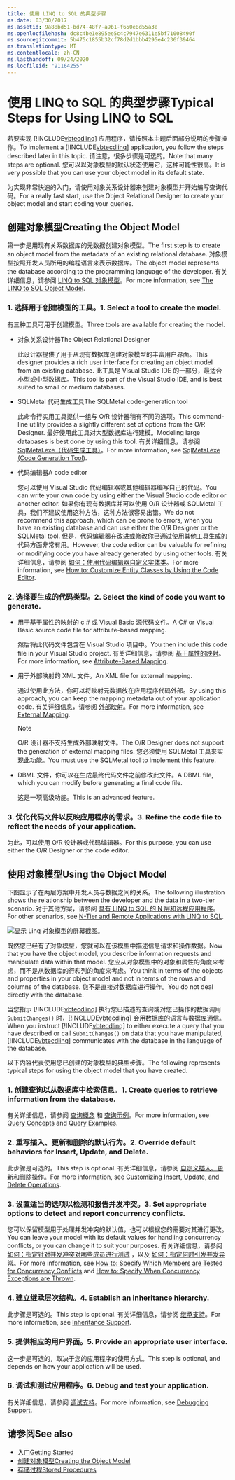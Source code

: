 ```yaml
---
title: 使用 LINQ to SQL 的典型步骤
ms.date: 03/30/2017
ms.assetid: 9a88bd51-bd74-48f7-a9b1-f650e8d55a3e
ms.openlocfilehash: dc8c4be1e895ee5c4c7947e6311e5bf71008490f
ms.sourcegitcommit: 5b475c1855b32cf78d2d1bbb4295e4c236f39464
ms.translationtype: MT
ms.contentlocale: zh-CN
ms.lasthandoff: 09/24/2020
ms.locfileid: "91164255"
---
```

# <a name="typical-steps-for-using-linq-to-sql"></a><span data-ttu-id="5a8dd-102">使用 LINQ to SQL 的典型步骤</span><span class="sxs-lookup"><span data-stu-id="5a8dd-102">Typical Steps for Using LINQ to SQL</span></span>

<span data-ttu-id="5a8dd-103">若要实现 [!INCLUDE[vbtecdlinq](../../../../../../includes/vbtecdlinq-md.md)] 应用程序，请按照本主题后面部分说明的步骤操作。</span><span class="sxs-lookup"><span data-stu-id="5a8dd-103">To implement a [!INCLUDE[vbtecdlinq](../../../../../../includes/vbtecdlinq-md.md)] application, you follow the steps described later in this topic.</span></span> <span data-ttu-id="5a8dd-104">请注意，很多步骤是可选的。</span><span class="sxs-lookup"><span data-stu-id="5a8dd-104">Note that many steps are optional.</span></span> <span data-ttu-id="5a8dd-105">您可以以对象模型的默认状态使用它，这种可能性很高。</span><span class="sxs-lookup"><span data-stu-id="5a8dd-105">It is very possible that you can use your object model in its default state.</span></span>  
  
 <span data-ttu-id="5a8dd-106">为实现非常快速的入门，请使用对象关系设计器来创建对象模型并开始编写查询代码。</span><span class="sxs-lookup"><span data-stu-id="5a8dd-106">For a really fast start, use the Object Relational Designer to create your object model and start coding your queries.</span></span>  
  
## <a name="creating-the-object-model"></a><span data-ttu-id="5a8dd-107">创建对象模型</span><span class="sxs-lookup"><span data-stu-id="5a8dd-107">Creating the Object Model</span></span>  

 <span data-ttu-id="5a8dd-108">第一步是用现有关系数据库的元数据创建对象模型。</span><span class="sxs-lookup"><span data-stu-id="5a8dd-108">The first step is to create an object model from the metadata of an existing relational database.</span></span> <span data-ttu-id="5a8dd-109">对象模型按照开发人员所用的编程语言来表示数据库。</span><span class="sxs-lookup"><span data-stu-id="5a8dd-109">The object model represents the database according to the programming language of the developer.</span></span> <span data-ttu-id="5a8dd-110">有关详细信息，请参阅 [LINQ to SQL 对象模型](the-linq-to-sql-object-model.md)。</span><span class="sxs-lookup"><span data-stu-id="5a8dd-110">For more information, see [The LINQ to SQL Object Model](the-linq-to-sql-object-model.md).</span></span>  
  
### <a name="1-select-a-tool-to-create-the-model"></a><span data-ttu-id="5a8dd-111">1. 选择用于创建模型的工具。</span><span class="sxs-lookup"><span data-stu-id="5a8dd-111">1. Select a tool to create the model.</span></span>  

 <span data-ttu-id="5a8dd-112">有三种工具可用于创建模型。</span><span class="sxs-lookup"><span data-stu-id="5a8dd-112">Three tools are available for creating the model.</span></span>  
  
- <span data-ttu-id="5a8dd-113">对象关系设计器</span><span class="sxs-lookup"><span data-stu-id="5a8dd-113">The Object Relational Designer</span></span>  
  
     <span data-ttu-id="5a8dd-114">此设计器提供了用于从现有数据库创建对象模型的丰富用户界面。</span><span class="sxs-lookup"><span data-stu-id="5a8dd-114">This designer provides a rich user interface for creating an object model from an existing database.</span></span> <span data-ttu-id="5a8dd-115">此工具是 Visual Studio IDE 的一部分，最适合小型或中型数据库。</span><span class="sxs-lookup"><span data-stu-id="5a8dd-115">This tool is part of the Visual Studio IDE, and is best suited to small or medium databases.</span></span>  
  
- <span data-ttu-id="5a8dd-116">SQLMetal 代码生成工具</span><span class="sxs-lookup"><span data-stu-id="5a8dd-116">The SQLMetal code-generation tool</span></span>  
  
     <span data-ttu-id="5a8dd-117">此命令行实用工具提供一组与 O/R 设计器稍有不同的选项。</span><span class="sxs-lookup"><span data-stu-id="5a8dd-117">This command-line utility provides a slightly different set of options from the O/R Designer.</span></span> <span data-ttu-id="5a8dd-118">最好使用此工具对大型数据库进行建模。</span><span class="sxs-lookup"><span data-stu-id="5a8dd-118">Modeling large databases is best done by using this tool.</span></span> <span data-ttu-id="5a8dd-119">有关详细信息，请参阅 [SqlMetal.exe（代码生成工具）](../../../../tools/sqlmetal-exe-code-generation-tool.md)。</span><span class="sxs-lookup"><span data-stu-id="5a8dd-119">For more information, see [SqlMetal.exe (Code Generation Tool)](../../../../tools/sqlmetal-exe-code-generation-tool.md).</span></span>  
  
- <span data-ttu-id="5a8dd-120">代码编辑器</span><span class="sxs-lookup"><span data-stu-id="5a8dd-120">A code editor</span></span>  
  
     <span data-ttu-id="5a8dd-121">您可以使用 Visual Studio 代码编辑器或其他编辑器编写自己的代码。</span><span class="sxs-lookup"><span data-stu-id="5a8dd-121">You can write your own code by using either the Visual Studio code editor or another editor.</span></span> <span data-ttu-id="5a8dd-122">如果你有现有数据库并可以使用 O/R 设计器或 SQLMetal 工具，我们不建议使用这种方法，这种方法很容易出错。</span><span class="sxs-lookup"><span data-stu-id="5a8dd-122">We do not recommend this approach, which can be prone to errors, when you have an existing database and can use either the O/R Designer or the SQLMetal tool.</span></span> <span data-ttu-id="5a8dd-123">但是，代码编辑器在改进或修改你已通过使用其他工具生成的代码方面非常有用。</span><span class="sxs-lookup"><span data-stu-id="5a8dd-123">However, the code editor can be valuable for refining or modifying code you have already generated by using other tools.</span></span> <span data-ttu-id="5a8dd-124">有关详细信息，请参阅 [如何：使用代码编辑器自定义实体类](how-to-customize-entity-classes-by-using-the-code-editor.md)。</span><span class="sxs-lookup"><span data-stu-id="5a8dd-124">For more information, see [How to: Customize Entity Classes by Using the Code Editor](how-to-customize-entity-classes-by-using-the-code-editor.md).</span></span>  
  
### <a name="2-select-the-kind-of-code-you-want-to-generate"></a><span data-ttu-id="5a8dd-125">2. 选择要生成的代码类型。</span><span class="sxs-lookup"><span data-stu-id="5a8dd-125">2. Select the kind of code you want to generate.</span></span>  
  
- <span data-ttu-id="5a8dd-126">用于基于属性的映射的 c # 或 Visual Basic 源代码文件。</span><span class="sxs-lookup"><span data-stu-id="5a8dd-126">A C# or Visual Basic source code file for attribute-based mapping.</span></span>  
  
     <span data-ttu-id="5a8dd-127">然后将此代码文件包含在 Visual Studio 项目中。</span><span class="sxs-lookup"><span data-stu-id="5a8dd-127">You then include this code file in your Visual Studio project.</span></span> <span data-ttu-id="5a8dd-128">有关详细信息，请参阅 [基于属性的映射](attribute-based-mapping.md)。</span><span class="sxs-lookup"><span data-stu-id="5a8dd-128">For more information, see [Attribute-Based Mapping](attribute-based-mapping.md).</span></span>  
  
- <span data-ttu-id="5a8dd-129">用于外部映射的 XML 文件。</span><span class="sxs-lookup"><span data-stu-id="5a8dd-129">An XML file for external mapping.</span></span>  
  
     <span data-ttu-id="5a8dd-130">通过使用此方法，你可以将映射元数据放在应用程序代码外部。</span><span class="sxs-lookup"><span data-stu-id="5a8dd-130">By using this approach, you can keep the mapping metadata out of your application code.</span></span> <span data-ttu-id="5a8dd-131">有关详细信息，请参阅 [外部映射](external-mapping.md)。</span><span class="sxs-lookup"><span data-stu-id="5a8dd-131">For more information, see [External Mapping](external-mapping.md).</span></span>  
  
    > [!NOTE]
    > <span data-ttu-id="5a8dd-132">O/R 设计器不支持生成外部映射文件。</span><span class="sxs-lookup"><span data-stu-id="5a8dd-132">The O/R Designer does not support the generation of external mapping files.</span></span> <span data-ttu-id="5a8dd-133">您必须使用 SQLMetal 工具来实现此功能。</span><span class="sxs-lookup"><span data-stu-id="5a8dd-133">You must use the SQLMetal tool to implement this feature.</span></span>  
  
- <span data-ttu-id="5a8dd-134">DBML 文件，你可以在生成最终代码文件之前修改此文件。</span><span class="sxs-lookup"><span data-stu-id="5a8dd-134">A DBML file, which you can modify before generating a final code file.</span></span>  
  
     <span data-ttu-id="5a8dd-135">这是一项高级功能。</span><span class="sxs-lookup"><span data-stu-id="5a8dd-135">This is an advanced feature.</span></span>  
  
### <a name="3-refine-the-code-file-to-reflect-the-needs-of-your-application"></a><span data-ttu-id="5a8dd-136">3. 优化代码文件以反映应用程序的需求。</span><span class="sxs-lookup"><span data-stu-id="5a8dd-136">3. Refine the code file to reflect the needs of your application.</span></span>  

 <span data-ttu-id="5a8dd-137">为此，可以使用 O/R 设计器或代码编辑器。</span><span class="sxs-lookup"><span data-stu-id="5a8dd-137">For this purpose, you can use either the O/R Designer or the code editor.</span></span>  
  
## <a name="using-the-object-model"></a><span data-ttu-id="5a8dd-138">使用对象模型</span><span class="sxs-lookup"><span data-stu-id="5a8dd-138">Using the Object Model</span></span>  

 <span data-ttu-id="5a8dd-139">下图显示了在两层方案中开发人员与数据之间的关系。</span><span class="sxs-lookup"><span data-stu-id="5a8dd-139">The following illustration shows the relationship between the developer and the data in a two-tier scenario.</span></span> <span data-ttu-id="5a8dd-140">对于其他方案，请参阅 [具有 LINQ to SQL 的 N 层和远程应用程序](n-tier-and-remote-applications-with-linq-to-sql.md)。</span><span class="sxs-lookup"><span data-stu-id="5a8dd-140">For other scenarios, see [N-Tier and Remote Applications with LINQ to SQL](n-tier-and-remote-applications-with-linq-to-sql.md).</span></span>  
  
 ![显示 Linq 对象模型的屏幕截图。](./media/the-linq-to-sql-object-model/linq-object-model-two-tier.png)  
  
 <span data-ttu-id="5a8dd-142">既然您已经有了对象模型，您就可以在该模型中描述信息请求和操作数据。</span><span class="sxs-lookup"><span data-stu-id="5a8dd-142">Now that you have the object model, you describe information requests and manipulate data within that model.</span></span> <span data-ttu-id="5a8dd-143">您应从对象模型中的对象和属性的角度来考虑，而不是从数据库的行和列的角度来考虑。</span><span class="sxs-lookup"><span data-stu-id="5a8dd-143">You think in terms of the objects and properties in your object model and not in terms of the rows and columns of the database.</span></span> <span data-ttu-id="5a8dd-144">您不是直接对数据库进行操作。</span><span class="sxs-lookup"><span data-stu-id="5a8dd-144">You do not deal directly with the database.</span></span>  
  
 <span data-ttu-id="5a8dd-145">当您指示 [!INCLUDE[vbtecdlinq](../../../../../../includes/vbtecdlinq-md.md)] 执行您已描述的查询或对您已操作的数据调用 `SubmitChanges()` 时，[!INCLUDE[vbtecdlinq](../../../../../../includes/vbtecdlinq-md.md)] 会用数据库的语言与数据库通信。</span><span class="sxs-lookup"><span data-stu-id="5a8dd-145">When you instruct [!INCLUDE[vbtecdlinq](../../../../../../includes/vbtecdlinq-md.md)] to either execute a query that you have described or call `SubmitChanges()` on data that you have manipulated, [!INCLUDE[vbtecdlinq](../../../../../../includes/vbtecdlinq-md.md)] communicates with the database in the language of the database.</span></span>  
  
 <span data-ttu-id="5a8dd-146">以下内容代表使用您已创建的对象模型的典型步骤。</span><span class="sxs-lookup"><span data-stu-id="5a8dd-146">The following represents typical steps for using the object model that you have created.</span></span>  
  
### <a name="1-create-queries-to-retrieve-information-from-the-database"></a><span data-ttu-id="5a8dd-147">1. 创建查询以从数据库中检索信息。</span><span class="sxs-lookup"><span data-stu-id="5a8dd-147">1. Create queries to retrieve information from the database.</span></span>  

 <span data-ttu-id="5a8dd-148">有关详细信息，请参阅 [查询概念](query-concepts.md) 和 [查询示例](query-examples.md)。</span><span class="sxs-lookup"><span data-stu-id="5a8dd-148">For more information, see [Query Concepts](query-concepts.md) and [Query Examples](query-examples.md).</span></span>  
  
### <a name="2-override-default-behaviors-for-insert-update-and-delete"></a><span data-ttu-id="5a8dd-149">2. 重写插入、更新和删除的默认行为。</span><span class="sxs-lookup"><span data-stu-id="5a8dd-149">2. Override default behaviors for Insert, Update, and Delete.</span></span>  

 <span data-ttu-id="5a8dd-150">此步骤是可选的。</span><span class="sxs-lookup"><span data-stu-id="5a8dd-150">This step is optional.</span></span> <span data-ttu-id="5a8dd-151">有关详细信息，请参阅 [自定义插入、更新和删除操作](customizing-insert-update-and-delete-operations.md)。</span><span class="sxs-lookup"><span data-stu-id="5a8dd-151">For more information, see [Customizing Insert, Update, and Delete Operations](customizing-insert-update-and-delete-operations.md).</span></span>  
  
### <a name="3-set-appropriate-options-to-detect-and-report-concurrency-conflicts"></a><span data-ttu-id="5a8dd-152">3. 设置适当的选项以检测和报告并发冲突。</span><span class="sxs-lookup"><span data-stu-id="5a8dd-152">3. Set appropriate options to detect and report concurrency conflicts.</span></span>  

 <span data-ttu-id="5a8dd-153">您可以保留模型用于处理并发冲突的默认值，也可以根据您的需要对其进行更改。</span><span class="sxs-lookup"><span data-stu-id="5a8dd-153">You can leave your model with its default values for handling concurrency conflicts, or you can change it to suit your purposes.</span></span> <span data-ttu-id="5a8dd-154">有关详细信息，请参阅 [如何：指定针对并发冲突对哪些成员进行测试](how-to-specify-which-members-are-tested-for-concurrency-conflicts.md) ，以及 [如何：指定何时引发并发异常](how-to-specify-when-concurrency-exceptions-are-thrown.md)。</span><span class="sxs-lookup"><span data-stu-id="5a8dd-154">For more information, see [How to: Specify Which Members are Tested for Concurrency Conflicts](how-to-specify-which-members-are-tested-for-concurrency-conflicts.md) and [How to: Specify When Concurrency Exceptions are Thrown](how-to-specify-when-concurrency-exceptions-are-thrown.md).</span></span>  
  
### <a name="4-establish-an-inheritance-hierarchy"></a><span data-ttu-id="5a8dd-155">4. 建立继承层次结构。</span><span class="sxs-lookup"><span data-stu-id="5a8dd-155">4. Establish an inheritance hierarchy.</span></span>  

 <span data-ttu-id="5a8dd-156">此步骤是可选的。</span><span class="sxs-lookup"><span data-stu-id="5a8dd-156">This step is optional.</span></span> <span data-ttu-id="5a8dd-157">有关详细信息，请参阅 [继承支持](inheritance-support.md)。</span><span class="sxs-lookup"><span data-stu-id="5a8dd-157">For more information, see [Inheritance Support](inheritance-support.md).</span></span>  
  
### <a name="5-provide-an-appropriate-user-interface"></a><span data-ttu-id="5a8dd-158">5. 提供相应的用户界面。</span><span class="sxs-lookup"><span data-stu-id="5a8dd-158">5. Provide an appropriate user interface.</span></span>  

 <span data-ttu-id="5a8dd-159">这一步是可选的，取决于您的应用程序的使用方式。</span><span class="sxs-lookup"><span data-stu-id="5a8dd-159">This step is optional, and depends on how your application will be used.</span></span>  
  
### <a name="6-debug-and-test-your-application"></a><span data-ttu-id="5a8dd-160">6. 调试和测试应用程序。</span><span class="sxs-lookup"><span data-stu-id="5a8dd-160">6. Debug and test your application.</span></span>  

 <span data-ttu-id="5a8dd-161">有关详细信息，请参阅 [调试支持](debugging-support.md)。</span><span class="sxs-lookup"><span data-stu-id="5a8dd-161">For more information, see [Debugging Support](debugging-support.md).</span></span>  
  
## <a name="see-also"></a><span data-ttu-id="5a8dd-162">请参阅</span><span class="sxs-lookup"><span data-stu-id="5a8dd-162">See also</span></span>

- [<span data-ttu-id="5a8dd-163">入门</span><span class="sxs-lookup"><span data-stu-id="5a8dd-163">Getting Started</span></span>](getting-started.md)
- [<span data-ttu-id="5a8dd-164">创建对象模型</span><span class="sxs-lookup"><span data-stu-id="5a8dd-164">Creating the Object Model</span></span>](creating-the-object-model.md)
- [<span data-ttu-id="5a8dd-165">存储过程</span><span class="sxs-lookup"><span data-stu-id="5a8dd-165">Stored Procedures</span></span>](stored-procedures.md)
